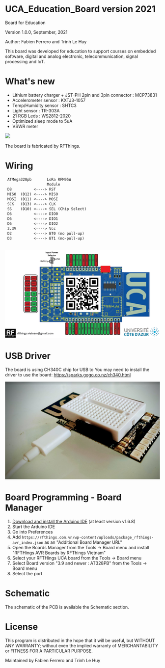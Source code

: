 # UCA_Education_Board version 2021
Board for Education

Version 1.0.0, September, 2021

Author: Fabien Ferrero and Trinh Le Huy

This board was developed for education to support courses on embedded software, digital and analog electronic, telecommunication, signal processing and IoT.

# What's new
- Lithium battery charger + JST-PH 2pin and 3pin connector : MCP73831
- Accelerometer sensor : KXTJ3-1057
- Temp/Humidity sensor : SHTC3
- Light sensor : TR-303A
- 21 RGB Leds : WS2812-2020
- Optimized sleep mode to 5uA
- VSWR meter

<img src="https://github.com/FabienFerrero/UCA_Education_Board/blob/master/Doc/Pictures/UCA_logo.png">

The board is fabricated by RFThings.

# Wiring

```
 ATMega328pb       LoRa RFM95W 
                   Module
 D8          <----> RST
 MISO  (D12) <----> MISO
 MOSI  (D11) <----> MOSI
 SCK   (D13) <----> CLK
 SS    (D10) <----> SEL (Chip Select)
 D6          <----> DIO0
 D6          <----> DIO1
 D6          <----> DIO2
 3.3V        <----> Vcc
 D2          <----> BT0 (no pull-up)
 D3          <----> BT1 (no-pull-up)


 ```
 
 <img src="https://github.com/FabienFerrero/UCA_Education_Board/blob/master/Doc/Pictures/pinout_UCA.png">
 
 
# USB Driver
The board is using CH340C chip for USB to 
You may need to install the driver to use the board:
https://sparks.gogo.co.nz/ch340.html

<img src="https://github.com/FabienFerrero/UCA_Education_Board/blob/master/Doc/Pictures/usb.png">

# Board Programming - Board Manager

 1. [Download and install the Arduino IDE](https://www.arduino.cc/en/Main/Software) (at least version v1.6.8)
 2. Start the Arduino IDE
 3. Go into Preferences
 4. Add ```https://rfthings.com.vn/wp-content/uploads/package_rfthings-avr_index.json``` as an "Additional Board Manager URL"
 5. Open the Boards Manager from the Tools -> Board menu and install "RFTHings AVR Boards by RFThings Vietnam"
 6. Select your RFTHings UCA board from the Tools -> Board menu
 7. Select Board version "3.9 and newer : AT328PB" from the Tools -> Board menu
 8. Select the port

# Schematic

The schematic of the PCB is available the Schematic section.


# License


This program is distributed in the hope that it will be useful, but WITHOUT ANY WARRANTY; without even the implied warranty of MERCHANTABILITY or FITNESS FOR A PARTICULAR PURPOSE.

Maintained by Fabien Ferrero and Trinh Le Huy
